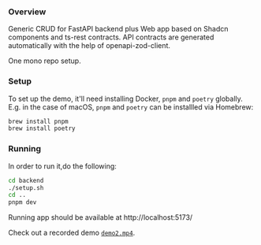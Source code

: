 ### Overview

Generic CRUD for FastAPI backend plus Web app based on Shadcn components and ts-rest contracts.
API contracts are generated automatically with the help of openapi-zod-client.

One mono repo setup.

### Setup

To set up the demo, it'll need installing Docker, `pnpm` and `poetry` globally.
E.g. in the case of macOS, `pnpm` and `poetry` can be installled via Homebrew:

```bash
brew install pnpm
brew install poetry
```

### Running

In order to run it,do the following:

```bash
cd backend
./setup.sh
cd ..
pnpm dev
```

Running app should be available at http://localhost:5173/

Check out a recorded demo [`demo2.mp4`](https://github.com/user-attachments/assets/f12eb662-bc55-4a3f-be84-2917365465a0).
